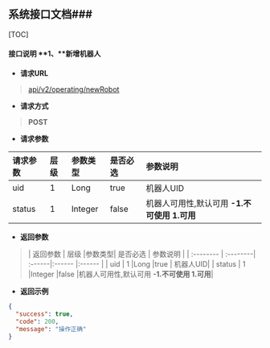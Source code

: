 ## 系统接口文档###

[TOC]

#### 接口说明 **1、**新增机器人

- **请求URL**
> [api/v2/operating/newRobot](#)

- **请求方式** 
>**POST**

- **请求参数**
>
| 请求参数 |   层级   |参数类型| 是否必选     |  参数说明   |
| :-------- | :--------| :------|:------       |:------ |
| uid       |  1       |Long    |true   | 机器人UID|
| status    | 1        |Integer |false  |机器人可用性,默认可用  **-1.不可使用 1.可用**|

- **返回参数**
> | 返回参数 |   层级   |参数类型| 是否必选     |  参数说明   |
| :-------- | :--------| :------|:------       |:------ |
| uid       |  1       |Long    |true   | 机器人UID|
| status    | 1        |Integer |false  |机器人可用性,默认可用  **-1.不可使用 1.可用**|

- **返回示例**
>    
```json 
{
  "success": true,
  "code": 200,
  "message": "操作正确"
}
```

